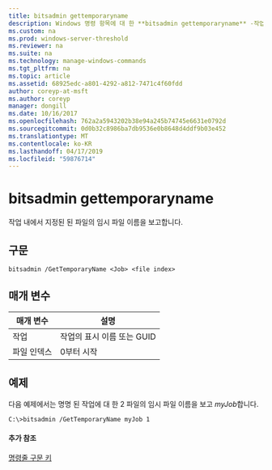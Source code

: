 ```yaml
---
title: bitsadmin gettemporaryname
description: Windows 명령 항목에 대 한 **bitsadmin gettemporaryname** -작업 내에서 지정된 된 파일의 임시 파일 이름을 보고 합니다.
ms.custom: na
ms.prod: windows-server-threshold
ms.reviewer: na
ms.suite: na
ms.technology: manage-windows-commands
ms.tgt_pltfrm: na
ms.topic: article
ms.assetid: 68925edc-a801-4292-a812-7471c4f60fdd
author: coreyp-at-msft
ms.author: coreyp
manager: dongill
ms.date: 10/16/2017
ms.openlocfilehash: 762a2a5943202b38e94a245b74745e6631e0792d
ms.sourcegitcommit: 0d0b32c8986ba7db9536e0b8648d4ddf9b03e452
ms.translationtype: MT
ms.contentlocale: ko-KR
ms.lasthandoff: 04/17/2019
ms.locfileid: "59876714"
---
```

# <a name="bitsadmin-gettemporaryname"></a>bitsadmin gettemporaryname



작업 내에서 지정된 된 파일의 임시 파일 이름을 보고합니다.

## <a name="syntax"></a>구문

```
bitsadmin /GetTemporaryName <Job> <file index> 
```

## <a name="parameters"></a>매개 변수

|매개 변수|설명|
|---------|-----------|
|작업|작업의 표시 이름 또는 GUID|
|파일 인덱스|0부터 시작|

## <a name="BKMK_examples"></a>예제

다음 예제에서는 명명 된 작업에 대 한 2 파일의 임시 파일 이름을 보고 *myJob*합니다.
```
C:\>bitsadmin /GetTemporaryName myJob 1 
```

#### <a name="additional-references"></a>추가 참조

[명령줄 구문 키](command-line-syntax-key.md)